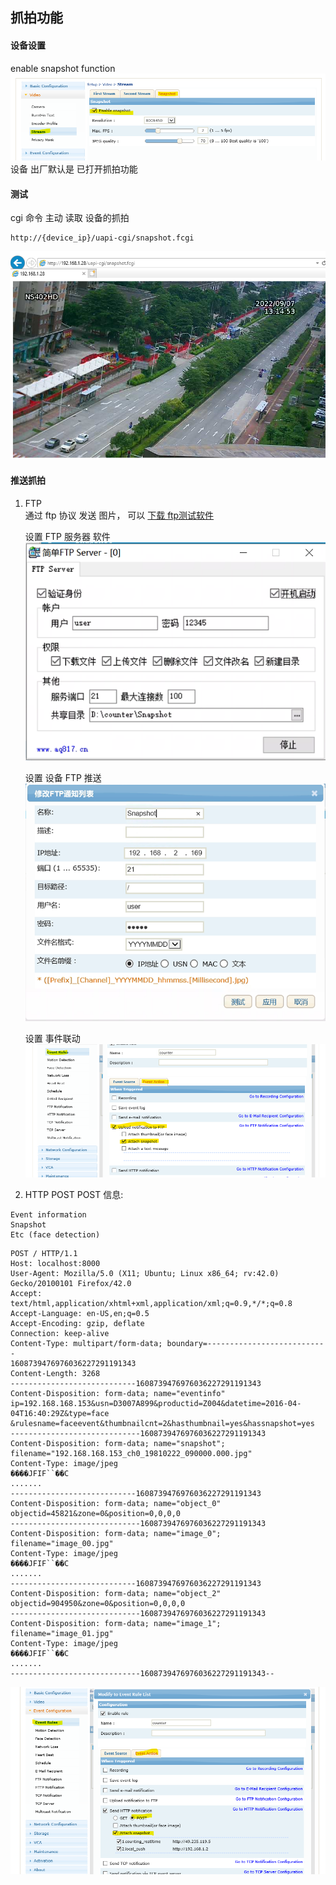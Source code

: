 ## 抓拍功能


#### 设备设置
enable snapshot function
![](images/I16624514400.png)  
设备 出厂默认是 已打开抓拍功能

#### 测试
cgi 命令 
主动 读取 设备的抓拍
```code
http://{device_ip}/uapi-cgi/snapshot.fcgi
```
![](images/I16625274710.png)  

#### 推送抓拍
1. FTP  
通过 ftp 协议 发送 图片， 可以 [下载 ftp测试软件](http://49.235.119.5/download.php?file=FTPServer.zip) 

	设置 FTP 服务器 软件  
	![](images/I16625720280.png)  

	设置 设备 FTP 推送  
	![](images/I16625720281.png)  

	设置 事件联动  
	![](images/I16624514402.png)

2. HTTP POST
POST 信息:
``` 
Event information  
Snapshot  
Etc (face detection)  
```
```code
POST / HTTP/1.1
Host: localhost:8000
User-Agent: Mozilla/5.0 (X11; Ubuntu; Linux x86_64; rv:42.0) Gecko/20100101 Firefox/42.0
Accept: text/html,application/xhtml+xml,application/xml;q=0.9,*/*;q=0.8
Accept-Language: en-US,en;q=0.5
Accept-Encoding: gzip, deflate
Connection: keep-alive
Content-Type: multipart/form-data; boundary=---------------------------
1608739476976036227291191343
Content-Length: 3268
----------------------------1608739476976036227291191343
Content-Disposition: form-data; name="eventinfo"
ip=192.168.168.153&usn=D3007A899&productid=Z004&datetime=2016-04-
04T16:40:29Z&type=face
&rulesname=faceevent&thumbnailcnt=2&hasthumbnail=yes&hassnapshot=yes
-----------------------------1608739476976036227291191343
Content-Disposition: form-data; name="snapshot";
filename="192.168.168.153_ch0_19810222_090000.000.jpg"
Content-Type: image/jpeg
����JFIF``��C
.......
----------------------------1608739476976036227291191343
Content-Disposition: form-data; name="object_0"
objectid=45821&zone=0&position=0,0,0,0
-----------------------------1608739476976036227291191343
Content-Disposition: form-data; name="image_0"; filename="image_00.jpg"
Content-Type: image/jpeg
����JFIF``��C
.......
----------------------------1608739476976036227291191343
Content-Disposition: form-data; name="object_2"
objectid=904950&zone=0&position=0,0,0,0
-----------------------------1608739476976036227291191343
Content-Disposition: form-data; name="image_1"; filename="image_01.jpg"
Content-Type: image/jpeg
����JFIF``��C
.......
-----------------------------1608739476976036227291191343--
```

![](images/I16624514401.png)  


